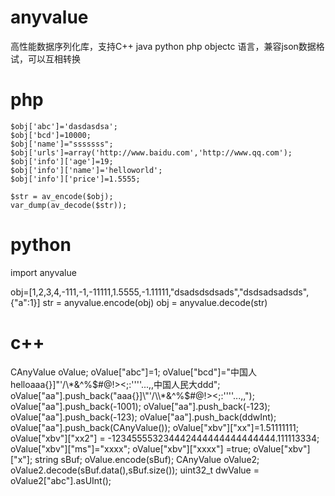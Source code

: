 anyvalue
========

高性能数据序列化库，支持C++ java python php objectc 语言，兼容json数据格试，可以互相转换

php
========

    $obj['abc']='dasdasdsa';
    $obj['bcd']=10000;
    $obj['name']="sssssss";
    $obj['urls']=array('http://www.baidu.com','http://www.qq.com');
    $obj['info']['age']=19;
    $obj['info']['name']='helloworld';
    $obj['info']['price']=1.5555;

    $str = av_encode($obj);
    var_dump(av_decode($str));

python
========
import anyvalue

obj=[1,2,3,4,-111,-1,-11111,1.5555,-1.11111,"dsadsdsdsads","dsdsadsadsds",{"a":1}]
str = anyvalue.encode(obj)
obj = anyvalue.decode(str)

c++
=========
CAnyValue oValue;
oValue["abc"]=1;
oValue["bcd"]="中国人helloaaa{}]\"'/\\*&^%$#@!><;:''''...,,中国人民大ddd";
oValue["aa"].push_back("aaa{}]\"'/\\*&^%$#@!><;:''''...,,");
oValue["aa"].push_back(-1001);
oValue["aa"].push_back(-123);
oValue["aa"].push_back(-123);
oValue["aa"].push_back(ddwInt);
oValue["aa"].push_back(CAnyValue());
oValue["xbv"]["xx"]=1.51111111;
oValue["xbv"]["xx2"] = -123455553234442444444444444444.111113334;
oValue["xbv"]["ms"]="xxxx";
oValue["xbv"]["xxxx"] =true;
oValue["xbv"]["x"];
string sBuf;
oValue.encode(sBuf);
CAnyValue oValue2;
oValue2.decode(sBuf.data(),sBuf.size());
uint32_t dwValue = oValue2["abc"].asUInt();

